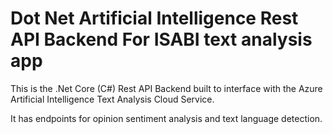 # Dot Net Artificial Intelligence Rest API Backend For ISABI text analysis app

This is the .Net Core (C#) Rest API Backend built to interface with the Azure Artificial Intelligence Text Analysis Cloud Service.

It has endpoints for opinion sentiment analysis and text language detection.
